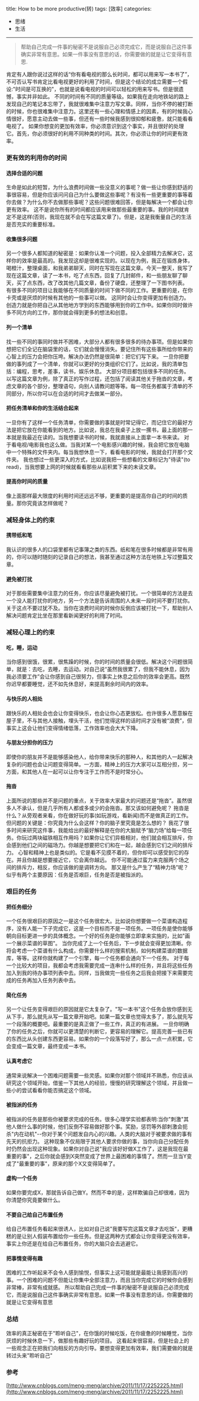 title: How to be more productive(转)
tags: [效率]
categories: 
- 思绪
- 生活
---


>帮助自己完成一件事的秘密不是说服自己必须完成它，而是说服自己这件事确实非常有意思。如果一件事没有意思的话，你需要做的就是让它变得有意思.


肯定有人跟你说过这样的话“你有看电视的那么长时间，都可以用来写一本书了”，不可否认写书肯定比看电视更好的利用了时间，但是这个结论的成立需要一个假设:"时间是可互换的"，也就是说看电视的时间可以轻松的用来写书。但是很遗憾，事实并非如此。
不同的时间有不同的质量等级。如果我在走向地铁站的路上发现自己的笔记本忘带了，我就很难集中注意力写文章。同样，当你不停的被打断的时候，你也很难集中注意力。这里还有一些心理和情感上的因素，有的时候我心情很好，愿意主动去做一些事，但还有一些时候我感到很抑郁和疲惫，就只能看看电视了。
如果你想变的更加有效率，你必须意识到这个事实，并且很好的处理它。首先，你必须很好的利用不同种类的时间。其次，你必须让你的时间更有效率。

### 更有效的利用你的时间

#### 选择合适的问题

生命是如此的短暂，为什么浪费时间做一些没意义的事呢？做一些让你感到舒适的事很容易，但是你应该问问自己为什么要做这些事呢？有没有一些更重要的事等着你去做？为什么你不去做那些事呢？这些问题很难回答，但是每解决一个都会让你更有效率。
这不是说你所有的时间都应该用来做那些最重要的事。我的时间就肯定不是这样(否则，我现在就不会在写这篇文章了)。但是，这是我衡量自己的生活是否充实的重要标准。

#### 收集很多问题

另一个很多人都知道的秘密是：如果你认准一个问题，投入全部精力去解决它，这样你的效率是最高的。我发现这却是很难实现的。以现在为例，我正在锻炼身体，喝橙汁，整理桌面，和我弟弟聊天，同时在写现在这篇文章。今天一整天，我写了现在这篇文章，读了一本书，吃了点东西，回复了几封邮件，和一些朋友聊了聊天，买了点东西，改了改其他几篇文章，备份了硬盘，还整理了一下图书列表。
有很多不同的项目让我能够在不同质量的时间下做不同的工作。更重要的是，在你卡壳或是厌烦的时候有其他的一些事可以做。
这同时会让你变得更加有创造力。创造力就是你把自己从其他地方学到的东西能够用到你的工作中。如果你同时做许多不同方向的工作，那你就会得到更多的想法和创意。

#### 列一个清单

找一些不同的事同时做并不困难，大部分人都有很多很多的待办事项。但是如果你想把它们全记在脑袋里的话，它们就会慢慢消失。要记住所有这些事所给你带来的心智上的压力会把你压垮。解决办法仍然是很简单：把它们写下来。
一旦你把要做的事列成了一个清单，你就可以更好的分类组织它们了。比如说，我的清单包括：编程，思考，差事，读书，娱乐休息。
大部分项目都包括很多不同的任务。以写这篇文章为例，除了真正的写作过程，还包括了阅读其他关于拖沓的文章，考虑文章的各个部分，整理语句，向别人请教问题等等。每一项任务都属于清单的不同部分，所以你可以在合适的时间才去做某一部分。

#### 把任务清单和你的生活结合起来

一旦你有了这样一个任务清单，你需要做的事就是时常记得它，而记住它的最好方法是把它放在你能看到的地方。比如说，我总在我桌子上放一摞书，最上面的那一本就是我最近在读的。当我想要读书的时候，我就直接从上面拿一本书来读。
对于看电视/电影我也这么做。当我对某一个电影感兴趣的时候，我会把它放在电脑中一个特殊的文件夹内。每当我想休息一下，看看电影的时候，我就会打开那个文件夹。
我也想过一些更深入的方式，比如说我把一些想看的文章标记为"待读"(to read)，当我想要上网的时候就看看那些从前积累下来的未读文章。

#### 提高你时间的质量

像上面那样最大限度的利用时间还远远不够，更重要的是提高你自己的时间的质量。那你究竟该怎样做呢？

### 减轻身体上的约束

#### 携带纸和笔

我认识的很多人的口袋里都有记事簿之类的东西。纸和笔在很多时候都是非常有用的，你可以随时随刻的记录自己的想法，我甚至通过这种方法在地铁上写过整篇文章。

#### 避免被打扰

对于那些需要集中注意力的任务，你应该尽量避免被打扰。一个很简单的方法是去一个没人能打扰你的地方，另一个方法是告诉周围的人未来一段时间不要打扰你。
关于这点不要过犹不及。当你在浪费时间的时候你反倒应该被打扰一下，帮助别人解决问题肯定比坐在那里看新闻更好的利用了时间。

### 减轻心理上的约束

#### 吃，睡，运动

当你感到很饿，很累，很焦躁的时候，你的时间的质量会很低。解决这个问题很简单，就是：去吃，去睡，去运动。对自己说“虽然我很累了，但我不能休息，因为我必须要工作”会让你感到自己很努力，但事实上休息之后你的效率会更高。既然你迟早都要睡觉，还不如先休息好，来提高剩余时间内的效率。

#### 与快乐的人相处

跟快乐的人相处会也会让你变得快乐，也会让你心态更放松。也许很多人愿意躲在屋子里，不与其他人接触，埋头干活，他们觉得这样的话时间才没有被“浪费”，但事实上这会让他们变得情绪低落，工作效率也会大大下降。

#### 与朋友分担你的压力

即使你的朋友并不是能够感染他人，给你带来快乐的那种人，和其他的人一起解决复杂的问题也会让问题变得简单。一方面，精神上的压力大家可以互相分担，另一方面，和其他人在一起可以让你专注于工作而不是时常分心。

#### 拖沓

上面所说的那些并不是问题的重点，关于效率大家最大的问题还是“拖沓”。虽然很多人不承认，但是几乎所有人都或多或少的会拖沓。那又该如何避免呢？
拖沓是什么？从旁观者来看，你在做好玩的事(如玩游戏，看新闻)而不是做真正的工作。但问题的关键是：你究竟为什么会这样？你的脑子里究竟是怎么想的？
我花了很多时间来研究这件事，我能给出的最好解释是在你的大脑赋予“脑力场”给每一项任务。你玩过两块磁铁相互作用吗？如果你让它们异极相对，他们就会相互排斥，你会感到他们之间的磁场力。你越是想要把它们和在一起，越会感到它们之间的排斥力。
心智和精神上也是类似的。它是看不见摸不着的，但你却可以感受到它的存在。并且你越是想要接近它，它会离你越远。
你不可能通过蛮力来克服两个场之间的排斥力，相反，你应该做的是调转方向。
那又是什么产生了“精神力场”呢？似乎有两个主要原因：任务是否艰巨，任务是否是被指派的。

### 艰巨的任务

#### 把任务细分

一个任务很艰巨的原因之一是这个任务很宏大。比如说你想要做一个菜谱构造程序，没有人能一下子完成它，这是一个目标而不是一项任务。一项任务是使你能够朝向目标更进一步的具体概念。一个好的任务是你能够立即拿来实施的，比如"画一个展示菜谱的草图"。
当你完成了上一个任务后，下一步就会变得更加清晰。你将会考虑一个菜谱有什么构成，你需要什么样的搜索机制，如何构建菜谱的数据库，等等。这样你就构建了一个引擎，每一个任务都会通向下一个任务。
对于每一个比较大的项目，我都会考虑我需要完成一连串什么样的任务，并且将这些任务加入到我的待办事项列表中去。同样，当我做完一些任务之后我会把接下来需要完成的任务再加入任务列表中去。

#### 简化任务

另一个让任务变得艰巨的原因就是它太复杂了。"写一本书"这个任务会放你感到无从下手，那么就先从写一篇文章开始吧。如果一篇文章也觉得太多了，那么就先写一个段落的概要吧。最重要的是真正做了一些工作，真正的有进展。
一旦你明确了你的任务之后，你就可以更清楚的判断它，更容易的理解它。提高完善一些已有的东西比从头创建东西更容易。如果你的一个段落写好了，那么一点一点积累，它会变成一篇文章，最终变成一本书。

#### 认真考虑它

通常来说解决一个困难问题需要一些灵感。如果你对那个领域并不熟悉，你应该从研究这个领域开始，借鉴一下其他人的经验，慢慢的研究理解这个领域，并且做一些小的尝试看看你能否搞定这个领域。

#### 被指派的任务

被指派的任务是那些你被要求完成的任务。很多心理学实验都表明:当你"刺激"其他人做什么事的时候，他们反倒不容易做好那个事。奖励，惩罚等外部刺激会扼杀"内在动机"--你对于某个问题发自内心的兴趣。人类的大脑对于被要求做的事有先天的抗拒力。
这种现象不仅局限于其他人要求你做的事，当你向自己分配任务时仍然会出现这种现象。如果你对自己说"我应该好好做X工作了，这是我现在最重要的事"，之后你就会感到X突然变成了世界上最困难的事情了。然而一旦当Y变成了"最重要的事"，原来的那个X又变得简单了。

#### 虚构一个任务

如果你要完成X，那就告诉自己做Y。然而不幸的是，这样欺骗自己却很难，因为你清楚你究竟要做什么。

#### 不要自己给自己布置任务

给自己布置任务看起来很诱人，比如对自己说"我要写完这篇文章才去吃饭"，更糟糕的是让别人假装布置给你一些任务。但是这两种方式都会让你变得更没有效率，事实上你还是在给自己布置任务，你的大脑只会去逃避它。

#### 把事情变得有趣

困难的工作听起来不会令人感到愉悦，但事实上这可能就是最能让我感到高兴的事。一个困难的问题不但能让你集中全部注意力，而且当你完成它的时候你会感到非常棒，非常有成就感。
所以帮助自己完成一件事的秘密不是说服自己必须完成它，而是说服自己这件事确实非常有意思。如果一件事没有意思的话，你需要做的就是让它变得有意思

### 总结

效率的真正秘密在于"聆听自己"，在你饿的时候吃饭，在你疲惫的时候睡觉，当你厌烦的时候休息一下，做那些有趣好玩的项目。
这看起来很容易，但是社会上的一些观念正在把我们向相反的方向引导。要想变得更加有效率，我们需要做的就是转过头来"聆听自己"


### 参考
[http://www.cnblogs.com/meng-meng/archive/2011/11/17/2252225.html](http://www.cnblogs.com/meng-meng/archive/2011/11/17/2252225.html)
